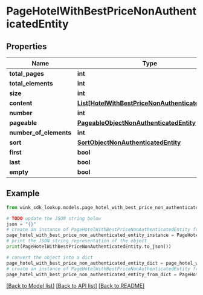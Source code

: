 # PageHotelWithBestPriceNonAuthenticatedEntity


## Properties

Name | Type | Description | Notes
------------ | ------------- | ------------- | -------------
**total_pages** | **int** |  | [optional] 
**total_elements** | **int** |  | [optional] 
**size** | **int** |  | [optional] 
**content** | [**List[HotelWithBestPriceNonAuthenticatedEntity]**](HotelWithBestPriceNonAuthenticatedEntity.md) |  | [optional] 
**number** | **int** |  | [optional] 
**pageable** | [**PageableObjectNonAuthenticatedEntity**](PageableObjectNonAuthenticatedEntity.md) |  | [optional] 
**number_of_elements** | **int** |  | [optional] 
**sort** | [**SortObjectNonAuthenticatedEntity**](SortObjectNonAuthenticatedEntity.md) |  | [optional] 
**first** | **bool** |  | [optional] 
**last** | **bool** |  | [optional] 
**empty** | **bool** |  | [optional] 

## Example

```python
from wink_sdk_lookup.models.page_hotel_with_best_price_non_authenticated_entity import PageHotelWithBestPriceNonAuthenticatedEntity

# TODO update the JSON string below
json = "{}"
# create an instance of PageHotelWithBestPriceNonAuthenticatedEntity from a JSON string
page_hotel_with_best_price_non_authenticated_entity_instance = PageHotelWithBestPriceNonAuthenticatedEntity.from_json(json)
# print the JSON string representation of the object
print(PageHotelWithBestPriceNonAuthenticatedEntity.to_json())

# convert the object into a dict
page_hotel_with_best_price_non_authenticated_entity_dict = page_hotel_with_best_price_non_authenticated_entity_instance.to_dict()
# create an instance of PageHotelWithBestPriceNonAuthenticatedEntity from a dict
page_hotel_with_best_price_non_authenticated_entity_from_dict = PageHotelWithBestPriceNonAuthenticatedEntity.from_dict(page_hotel_with_best_price_non_authenticated_entity_dict)
```
[[Back to Model list]](../README.md#documentation-for-models) [[Back to API list]](../README.md#documentation-for-api-endpoints) [[Back to README]](../README.md)


